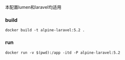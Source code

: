 本配置lumen和laravel均适用
### build
    docker build -t alpine-laravel:5.2 .  
### run
    docker run -v $(pwd):/app -itd -P alpine-laravel:5.2